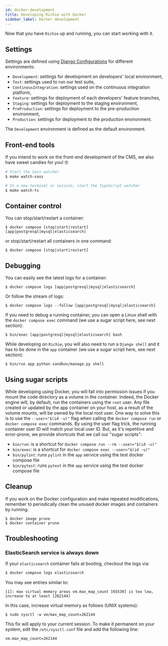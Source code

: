 ```yaml
---
id: docker-development
title: Developing Richie with Docker
sidebar_label: Docker development
---
```


Now that you have `Richie` up and running, you can start working with it.

## Settings

Settings are defined using [Django
Configurations](https://django-configurations.readthedocs.io/en/stable/) for
different environments:

- `Development`: settings for development on developers' local environment,
- `Test`: settings used to run our test suite,
- `ContinousIntegration`: settings used on the continuous integration platform,
- `Feature`: settings for deployment of each developers' feature branches,
- `Staging`: settings for deployment to the staging environment,
- `PreProduction`: settings for deployment to the pre-production environment,
- `Production`: settings for deployment to the production environment.

The `Development` environment is defined as the default environment.

## Front-end tools

If you intend to work on the front-end development of the CMS, we also have
sweet candies for you! 🤓

```bash
# Start the Sass watcher
$ make watch-sass

# In a new terminal or session, start the TypeScript watcher
$ make watch-ts
```

## Container control

You can stop/start/restart a container:

    $ docker compose [stop|start|restart] [app|postgresql|mysql|elasticsearch]

or stop/start/restart all containers in one command:

    $ docker compose [stop|start|restart]

## Debugging

You can easily see the latest logs for a container:

    $ docker compose logs [app|postgresql|mysql|elasticsearch]

Or follow the stream of logs:

    $ docker compose logs --follow [app|postgresql|mysql|elasticsearch]

If you need to debug a running container, you can open a Linux shell with the
`docker compose exec` command (we use a sugar script here, see next section):

    $ bin/exec [app|postgresql|mysql|elasticsearch] bash

While developing on `Richie`, you will also need to run a `Django shell` and it
has to be done in the `app` container (we use a sugar script here, see next
section):

    $ bin/run app python sandbox/manage.py shell

## Using sugar scripts

While developing using Docker, you will fall into permission issues if you mount
the code directory as a volume in the container. Indeed, the Docker engine will,
by default, run the containers using the `root` user. Any file created or
updated by the app container on your host, as a result of the volume mounts,
will be owned by the local root user. One way to solve this is to use the
`--user="$(id -u)"` flag when calling the `docker compose run` or
`docker compose exec` commands. By using the user flag trick, the running
container user ID will match your local user ID. But, as it's repetitive and
error-prone, we provide shortcuts that we call our "sugar scripts":

- `bin/run`: is a shortcut for `docker compose run --rm --user="$(id -u)"`
- `bin/exec`: is a shortcut for `docker compose exec --user="$(id -u)"`
- `bin/pylint`: runs `pylint` in the `app` service using the test docker compose
  file
- `bin/pytest`: runs `pytest` in the `app` service using the test docker compose
  file

## Cleanup

If you work on the Docker configuration and make repeated modifications,
remember to periodically clean the unused docker images and containers by
running:

    $ docker image prune
    $ docker container prune

## Troubleshooting

### ElasticSearch service is always down

If your `elasticsearch` container fails at booting, checkout the logs via:

```bash
$ docker compose logs elasticsearch
```

You may see entries similar to:

```
[1]: max virtual memory areas vm.max_map_count [65530] is too low, increase to at least [262144]
```

In this case, increase virtual memory as follows (UNIX systems):

```
$ sudo sysctl -w vm/max_map_count=262144
```

This fix will apply to your current session. To make it permanent on your system, edit the
`/etc/sysctl.conf` file and add the following line:

```
vm.max_map_count=262144
```
